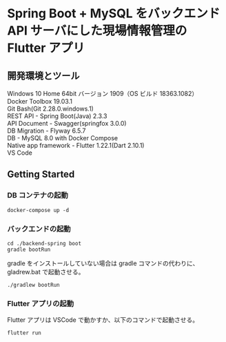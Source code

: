 # Spring Boot + MySQL をバックエンド API サーバにした現場情報管理の Flutter アプリ

## 開発環境とツール
Windows 10 Home 64bit バージョン 1909（OS ビルド 18363.1082）  
Docker Toolbox 19.03.1  
Git Bash(Git 2.28.0.windows.1)  
REST API - Spring Boot(Java) 2.3.3  
API Document - Swagger(springfox 3.0.0)  
DB Migration - Flyway 6.5.7  
DB - MySQL 8.0 with Docker Compose  
Native app framework - Flutter 1.22.1(Dart 2.10.1)   
VS Code   

## Getting Started

### DB コンテナの起動
```console
docker-compose up -d
```

### バックエンドの起動
```console
cd ./backend-spring boot
gradle bootRun
```

gradle をインストールしていない場合は gradle コマンドの代わりに、gladrew.bat で起動させる。
```console
./gradlew bootRun
```

### Flutter アプリの起動
Flutter アプリは VSCode で動かすか、以下のコマンドで起動させる。
```console
flutter run
```


